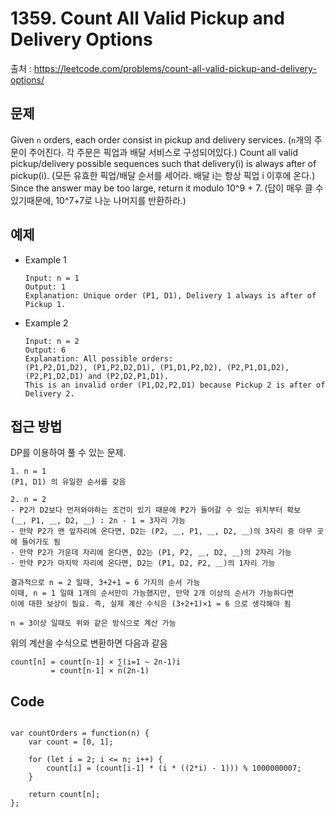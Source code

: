 # 1359. Count All Valid Pickup and Delivery Options
출처 : https://leetcode.com/problems/count-all-valid-pickup-and-delivery-options/

## 문제

Given  `n`  orders, each order consist in pickup and delivery services.
(`n`개의 주문이 주어진다. 각 주문은 픽업과 배달 서비스로 구성되어있다.)
Count all valid pickup/delivery possible sequences such that delivery(i) is always after of pickup(i).
(모든 유효한 픽업/배달 순서를 세어라. 배달 i는 항상 픽업 i 이후에 온다.)
Since the answer may be too large, return it modulo 10^9 + 7.
(답이 매우 클 수 있기때문에, 10^7+7로 나눈 나머지를 반환하라.)
## 예제

- Example 1 
	```
	Input: n = 1
	Output: 1
	Explanation: Unique order (P1, D1), Delivery 1 always is after of Pickup 1.
	```
- Example 2
	```
	Input: n = 2
	Output: 6
	Explanation: All possible orders: 
	(P1,P2,D1,D2), (P1,P2,D2,D1), (P1,D1,P2,D2), (P2,P1,D1,D2), (P2,P1,D2,D1) and (P2,D2,P1,D1).
	This is an invalid order (P1,D2,P2,D1) because Pickup 2 is after of Delivery 2.
	```

## 접근 방법

DP를 이용하여 풀 수 있는 문제.

```
1. n = 1
(P1, D1) 의 유일한 순서를 갖음

2. n = 2 
- P2가 D2보다 먼저와야하는 조건이 있기 때문에 P2가 들어갈 수 있는 위치부터 확보
(＿, P1, ＿, D2, ＿) : 2n - 1 = 3자리 가능
- 만약 P2가 맨 앞자리에 온다면, D2는 (P2, ＿, P1, ＿, D2, ＿)의 3자리 중 아무 곳에 들어가도 됨
- 만약 P2가 가운데 자리에 온다면, D2는 (P1, P2, ＿, D2, ＿)의 2자리 가능
- 만약 P2가 마지막 자리에 온다면, D2는 (P1, D2, P2, ＿)의 1자리 가능

결과적으로 n = 2 일때, 3+2+1 = 6 가지의 순서 가능
이때, n = 1 일때 1개의 순서만이 가능했지만, 만약 2개 이상의 순서가 가능하다면 
이에 대한 보상이 필요. 즉, 실제 계산 수식은 (3+2+1)×1 = 6 으로 생각해야 됨

n = 3이상 일때도 위와 같은 방식으로 계산 가능
```

위의 계산을 수식으로 변환하면 다음과 같음
```
count[n] = count[n-1] × ∑(i=1 ~ 2n-1)i
         = count[n-1] × n(2n-1)
```
## Code
<pre>
<code>
var countOrders = function(n) {
    var count = [0, 1];
    
    for (let i = 2; i <= n; i++) {
        count[i] = (count[i-1] * (i * ((2*i) - 1))) % 1000000007;
    }
    
    return count[n];
};
</code>
</pre>
